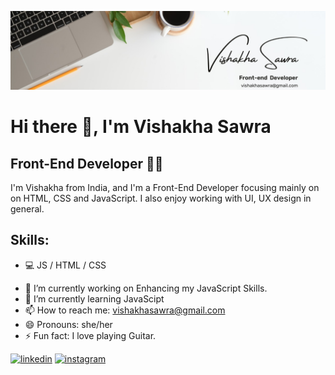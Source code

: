 ![Front-End Developer](https://github.com/Vishakha-Sawra/Vishakha-Sawra/blob/main/banner.jpg?raw=true)

# Hi there 👋, I'm Vishakha Sawra
## Front-End Developer 👩‍💻
I'm Vishakha from India, and I'm a Front-End Developer focusing mainly on on HTML, CSS and JavaScript. I also enjoy working with UI, UX design in general.

## Skills: 
* 💻 JS / HTML / CSS

- 🔭 I’m currently working on Enhancing my JavaScript Skills. 
- 🌱 I’m currently learning JavaScipt 
- 📫 How to reach me: vishakhasawra@gmail.com 
- 😄 Pronouns: she/her 
- ⚡ Fun fact: I love playing Guitar. 


[<img src='https://cdn.jsdelivr.net/npm/simple-icons@3.0.1/icons/linkedin.svg' alt='linkedin' height='40'>](https://www.linkedin.com/in/VishakhaSawra/)  [<img src='https://cdn.jsdelivr.net/npm/simple-icons@3.0.1/icons/instagram.svg' alt='instagram' height='40'>](https://www.instagram.com/vishakha_sawra/)  

